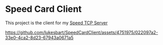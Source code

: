 # Speed Card Client

This project is the client for my [Speed TCP Server](https://github.com/lukesbart/SpeedTCP) 

https://github.com/lukesbart/SpeedCardClient/assets/4751975/022097a2-33e0-4ca2-8d23-67943a0671a5


